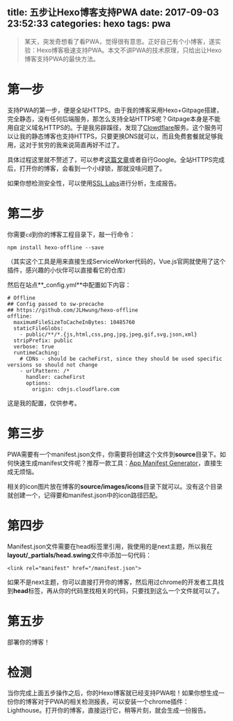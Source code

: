 title: 五步让Hexo博客支持PWA
date: 2017-09-03 23:52:33
categories: hexo
tags: pwa
---

> 某天，突发奇想看了看PWA，觉得很有意思。正好自己有个小博客，遂实验：Hexo博客极速支持PWA。本文不讲PWA的技术原理，只给出让Hexo博客支持PWA的最快方法。

# 第一步

支持PWA的第一步，便是全站HTTPS。由于我的博客采用Hexo+Gitpage搭建，完全静态，没有任何后端服务，那怎么支持全站HTTPS呢？Gitpage本身是不能用自定义域名HTTPS的。于是我另辟蹊径，发现了[Clowdflare](https://www.cloudflare.com/)服务。这个服务可以让我的静态博客也支持HTTPS，只要更换DNS就可以，而且免费套餐就足够我用，这对于贫穷的我来说简直再好不过了。

具体过程这里就不赘述了，可以参考[这篇文章](https://liaokun.me/2017/07/10/buildBlog/)或者自行Google。全站HTTPS完成后，打开你的博客，会看到一个小绿锁，那就没啥问题了。

如果你想检测安全性，可以使用[SSL Labs](https://www.ssllabs.com/ssltest/analyze.html)进行分析，生成报告。

# 第二步

你需要`cd`到你的博客工程目录下，敲一行命令：

```
npm install hexo-offline --save
```

（其实这个工具是用来直接生成ServiceWorker代码的，Vue.js官网就使用了这个插件，感兴趣的小伙伴可以直接看它的仓库）

然后在站点**_config.yml**中配置如下内容：

```
# Offline
## Config passed to sw-precache
## https://github.com/JLHwung/hexo-offline
offline:
  maximumFileSizeToCacheInBytes: 10485760
  staticFileGlobs:
    - public/**/*.{js,html,css,png,jpg,jpeg,gif,svg,json,xml}
  stripPrefix: public
  verbose: true
  runtimeCaching:
    # CDNs - should be cacheFirst, since they should be used specific versions so should not change
    - urlPattern: /*
      handler: cacheFirst
      options:
        origin: cdnjs.cloudflare.com
```

这是我的配置，仅供参考。

# 第三步

PWA需要有一个manifest.json文件，你需要将创建这个文件到**source**目录下。如何快速生成manifest文件呢？推荐一款工具：[App Manifest Generator](https://app-manifest.firebaseapp.com/)，直接生成无烦恼。

相关的icon图片放在博客的**source/images/icons**目录下就可以。没有这个目录就创建一个，记得要和manifest.json中的icon路径匹配。

# 第四步

Manifest.json文件需要在head标签里引用，我使用的是next主题，所以我在**layout/_partials/head.swing**文件中添加一句代码：

```
<link rel="manifest" href="/manifest.json">
```

如果不是next主题，你可以直接打开你的博客，然后用过chrome的开发者工具找到**head**标签，再从你的代码里找相关的代码，只要找到这么一个文件就可以了。

# 第五步

部署你的博客！

# 检测

当你完成上面五步操作之后，你的Hexo博客就已经支持PWA啦！如果你想生成一份你的博客对于PWA的相关检测报表，可以安装一个chrome插件：Lighthouse。打开你的博客，直接运行它，稍等片刻，就会生成一份报告。